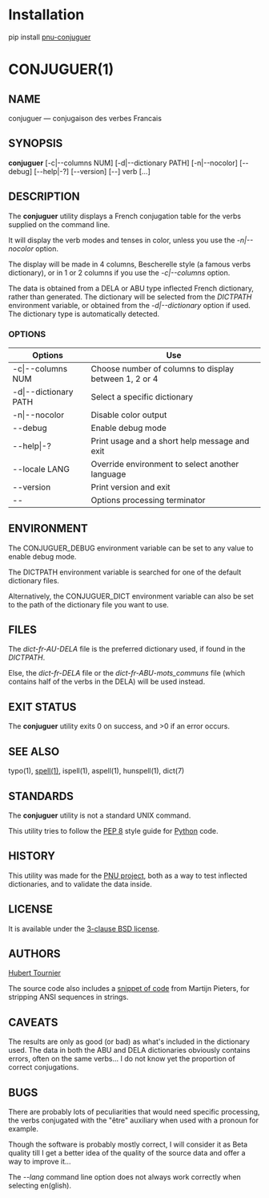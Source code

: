 # Installation
pip install [pnu-conjuguer](https://pypi.org/project/pnu-conjuguer/)

# CONJUGUER(1)

## NAME
conjuguer — conjugaison des verbes Francais

## SYNOPSIS
**conjuguer**
\[-c|--columns NUM\]
\[-d|--dictionary PATH\]
\[-n|--nocolor\]
\[--debug\]
\[--help|-?\]
\[--version\]
\[--\]
verb [...]

## DESCRIPTION
The **conjuguer** utility displays a French conjugation table for the verbs supplied on the command line.

It will display the verb modes and tenses in color, unless you use the *-n|--nocolor* option.

The display will be made in 4 columns, Bescherelle style (a famous verbs dictionary),
or in 1 or 2 columns if you use the *-c|--columns* option.

The data is obtained from a DELA or ABU type inflected French dictionary, rather than generated.
The dictionary will be selected from the *DICTPATH* environment variable,
or obtained from the *-d|--dictionary* option if used.
The dictionary type is automatically detected.

### OPTIONS
Options | Use
------- | ---
-c\|--columns NUM|Choose number of columns to display between 1, 2 or 4
-d\|--dictionary PATH|Select a specific dictionary
-n\|--nocolor|Disable color output
--debug|Enable debug mode
--help\|-?|Print usage and a short help message and exit
--locale LANG|Override environment to select another language
--version|Print version and exit
--|Options processing terminator

## ENVIRONMENT
The CONJUGUER_DEBUG environment variable can be set to any value to enable debug mode.

The DICTPATH environment variable is searched for one of the default dictionary files.

Alternatively, the CONJUGUER_DICT environment variable can also be set to the path of the dictionary file you want to use.

## FILES
The *dict-fr-AU-DELA* file is the preferred dictionary used, if found in the *DICTPATH*.

Else, the *dict-fr-DELA* file or the *dict-fr-ABU-mots_communs* file (which contains half of the verbs in the DELA) will be used instead.

## EXIT STATUS
The **conjuguer** utility exits 0 on success, and >0 if an error occurs.

## SEE ALSO
typo(1),
[spell(1)](https://www.freebsd.org/cgi/man.cgi?query=spell),
ispell(1),
aspell(1),
hunspell(1),
dict(7)

## STANDARDS
The **conjuguer** utility is not a standard UNIX command.

This utility tries to follow the [PEP 8](https://www.python.org/dev/peps/pep-0008/) style guide for [Python](https://www.python.org/) code.

## HISTORY
This utility was made for the [PNU project](https://github.com/HubTou/PNU),
both as a way to test inflected dictionaries, and to validate the data inside.

## LICENSE
It is available under the [3-clause BSD license](https://opensource.org/licenses/BSD-3-Clause).

## AUTHORS
[Hubert Tournier](https://github.com/HubTou)

The source code also includes a [snippet of code](https://stackoverflow.com/questions/14693701/how-can-i-remove-the-ansi-escape-sequences-from-a-string-in-python) from Martijn Pieters, for stripping ANSI sequences in strings.

## CAVEATS
The results are only as good (or bad) as what's included in the dictionary used.
The data in both the ABU and DELA dictionaries obviously contains errors, often on the same verbs...
I do not know yet the proportion of correct conjugations.

## BUGS
There are probably lots of peculiarities that would need specific processing,
the verbs conjugated with the "être" auxiliary when used with a pronoun for example.

Though the software is probably mostly correct, I will consider it as Beta quality
till I get a better idea of the quality of the source data and offer a way to improve it...

The *--lang* command line option does not always work correctly when selecting en(glish).

